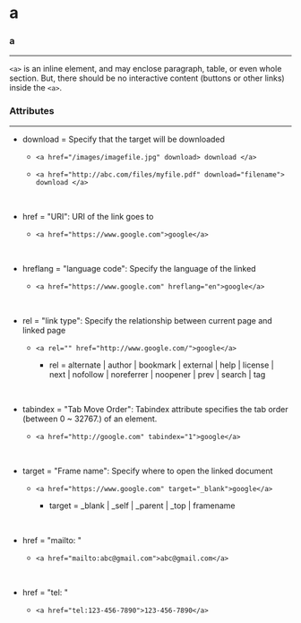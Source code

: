 # a

### a

<hr>

`<a>` is an inline element, and may enclose paragraph, table, or even whole section. But, there should be no interactive content (buttons or other links) inside the `<a>`.

### Attributes

<hr>

-   download = Specify that the target will be downloaded

    -   `<a href="/images/imagefile.jpg" download> download </a>`

    -   `<a href="http://abc.com/files/myfile.pdf" download="filename"> download </a>`

<br>

-   href = "URI": URI of the link goes to

    -   `<a href="https://www.google.com">google</a>`

<br>

-   hreflang = "language code": Specify the language of the linked

    -   `<a href="https://www.google.com" hreflang="en">google</a>`

<br>

-   rel = "link type": Specify the relationship between current page and linked page

    -   `<a rel="" href="http://www.google.com/">google</a>`

        -   rel = alternate | author | bookmark | external | help | license | next | nofollow | noreferrer | noopener | prev | search | tag

<br>

-   tabindex = "Tab Move Order": Tabindex attribute specifies the tab order (between 0 ~ 32767.) of an element.

    -   `<a href="http://google.com" tabindex="1">google</a>`

<br>

-   target = "Frame name": Specify where to open the linked document

    -   `<a href="https://www.google.com" target="_blank">google</a>`

        -   target = \_blank | \_self | \_parent | \_top | framename

<br>

-   href = "mailto: "

    -   `<a href="mailto:abc@gmail.com">abc@gmail.com</a>`

<br>

-   href = "tel: "

    -   `<a href="tel:123-456-7890">123-456-7890</a>`
